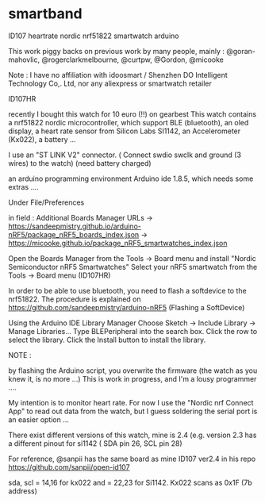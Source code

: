 

# smartband
ID107 heartrate nordic nrf51822 smartwatch arduino

This work piggy backs on previous work by many people, mainly : @goran-mahovlic, @rogerclarkmelbourne, @curtpw, @Gordon, @micooke

Note : I have no affiliation with idoosmart / Shenzhen DO Intelligent Technology Co,. Ltd, nor any aliexpress or smartwatch retailer
 

ID107HR

recently I bought this watch for 10 euro (!!) on gearbest
This watch contains a nrf51822 nordic microcontroller, which support BLE (bluetooth), an oled display, a heart rate sensor from Silicon Labs SI1142, an Accelerometer (Kx022), a battery ... 

I use an "ST LINK V2" connector. ( Connect swdio swclk and ground (3 wires) to the watch) (need battery charged)

an arduino programming environment Arduino ide 1.8.5, which needs some extras ....

Under File/Preferences

in field : 
Additional Boards Manager URLs
-> https://sandeepmistry.github.io/arduino-nRF5/package_nRF5_boards_index.json
-> https://micooke.github.io/package_nRF5_smartwatches_index.json


Open the Boards Manager from the Tools -> Board menu and install "Nordic Semiconductor nRF5 Smartwatches"
Select your nRF5 smartwatch from the Tools -> Board menu (ID107HR)


In order to be able to use bluetooth, you need to flash a softdevice to the nrf51822.
The procedure is explained on https://github.com/sandeepmistry/arduino-nRF5 
(Flashing a SoftDevice)


Using the Arduino IDE Library Manager
Choose Sketch -> Include Library -> Manage Libraries...
Type BLEPeripheral into the search box.
Click the row to select the library.
Click the Install button to install the library.


NOTE :

by flashing the Arduino script, you overwrite the firmware (the watch as you knew it, is no more ...)
This is work in progress, and I'm a lousy programmer ....

My intention is to monitor heart rate.
For now I use the "Nordic nrf Connect App" to read out data from the watch, but I guess soldering the serial port is an easier option ...

There exist different versions of this watch, mine is 2.4 (e.g. version 2.3 has a different pinout for si1142 ( SDA pin 26, SCL pin 28)

For reference, @sanpii has the same board as mine ID107 ver2.4 in his repo https://github.com/sanpii/open-id107

 sda, scl = 14,16 for kx022 and = 22,23 for Si1142. Kx022 scans as 0x1F (7b address) 






